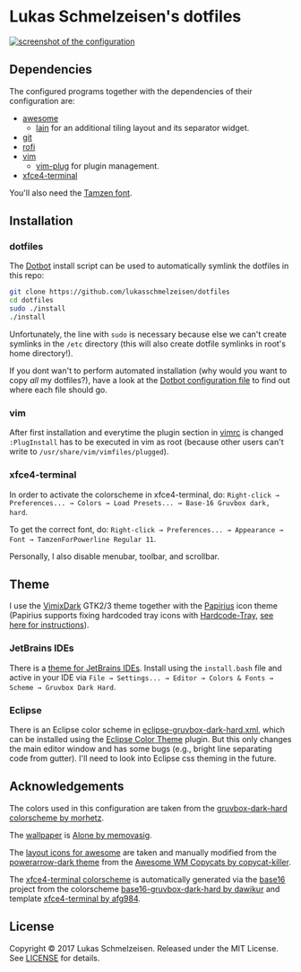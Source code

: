 # Lukas Schmelzeisen's dotfiles

[![screenshot of the configuration](screenshot.png)](screenshot.png)

## Dependencies

The configured programs together with the dependencies of their configuration
are:

- [awesome](https://awesomewm.org/)
    - [lain](https://github.com/copycat-killer/lain) for an additional tiling
      layout and its separator widget.
- [git](https://git-scm.com/)
- [rofi](https://davedavenport.github.io/rofi/)
- [vim](http://www.vim.org/)
    - [vim-plug](https://github.com/junegunn/vim-plug) for plugin management.
- [xfce4-terminal](https://launchpad.net/xfce4-terminal)

You'll also need the [Tamzen font](https://github.com/sunaku/tamzen-font).

## Installation

### dotfiles

The [Dotbot](https://github.com/anishathalye/dotbot) install script can be used
to automatically symlink the dotfiles in this repo:

```sh
git clone https://github.com/lukasschmelzeisen/dotfiles
cd dotfiles
sudo ./install
./install
```

Unfortunately, the line with `sudo` is necessary because else we can't create
symlinks in the `/etc` directory (this will also create dotfile symlinks in
root's home directory!).

If you dont wan't to perform automated installation (why would you want to copy
*all* my dotfiles?), have a look at the
[Dotbot configuration file](install.conf.yaml) to find out where each file
should go.

### vim

After first installation and everytime the plugin section in [vimrc](vimrc) is
changed `:PlugInstall` has to be executed in vim as root (because other users
can't write to `/usr/share/vim/vimfiles/plugged`).

### xfce4-terminal

In order to activate the colorscheme in xfce4-terminal, do: `Right-click →
Preferences... → Colors → Load Presets... → Base-16 Gruvbox dark, hard`.

To get the correct font, do: `Right-click → Preferences... → Appearance → Font
→ TamzenForPowerline Regular 11`.

Personally, I also disable menubar, toolbar, and scrollbar.

## Theme

I use the [VimixDark](https://github.com/vinceliuice/vimix-gtk-themes) GTK2/3
theme together with the [Papirius](https://github.com/PapirusDevelopmentTeam/papirus-icon-theme)
icon theme (Papirius supports fixing hardcoded tray icons with [Hardcode-Tray](https://github.com/bil-elmoussaoui/Hardcode-Tray),
[see here for instructions](https://github.com/PapirusDevelopmentTeam/papirus-icon-theme#hardcoded-tray-icons)).

### JetBrains IDEs

There is a [theme for JetBrains IDEs](https://github.com/caleb/gruvbox-idea).
Install using the `install.bash` file and active in your IDE via `File →
Settings... → Editor → Colors & Fonts → Scheme → Gruvbox Dark Hard`.

### Eclipse

There is an Eclipse color scheme in [eclipse-gruvbox-dark-hard.xml](eclipse-gruvbox-dark-hard.xml),
which can be installed using the [Eclipse Color Theme](http://www.eclipsecolorthemes.org/?view=plugin)
plugin.
But this only changes the main editor window and has some bugs (e.g., bright
line separating code from gutter).
I'll need to look into Eclipse css theming in the future.

## Acknowledgements

The colors used in this configuration are taken from the [gruvbox-dark-hard
colorscheme by morhetz](https://github.com/morhetz/gruvbox).

The [wallpaper](awesome/themes/gruvbox-dark-hard/wallpaper.png) is [Alone by
memovasig](http://memovaslg.deviantart.com/art/Alone-353235628).

The [layout icons for awesome](awesome/themes/gruvbox-dark-hard/icons) are
taken and manually modified from the [powerarrow-dark theme](https://github.com/copycat-killer/awesome-copycats/tree/master/themes/powerarrow-dark)
from the [Awesome WM Copycats by copycat-killer](https://github.com/copycat-killer/awesome-copycats).

The  [xfce4-terminal colorscheme](xfce4-terminal.theme) is automatically
generated via the [base16](http://chriskempson.com/projects/base16/) project
from the colorscheme [base16-gruvbox-dark-hard by dawikur](https://github.com/dawikur/base16-gruvbox-scheme)
and template [xfce4-terminal by afg984](https://github.com/afg984/base16-xfce4-terminal).

## License

Copyright © 2017 Lukas Schmelzeisen.
Released under the MIT License.
See [LICENSE](LICENSE) for details.
